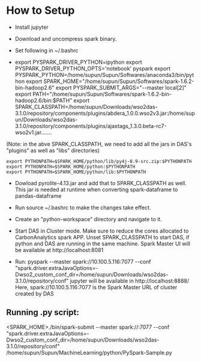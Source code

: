 How to Setup
============


- Install jupyter

- Download and uncompress spark binary.

- Set following in ~/.bashrc
- 
	export PYSPARK_DRIVER_PYTHON=ipython
	export PYSPARK_DRIVER_PYTHON_OPTS='notebook' pyspark
	export PYSPARK_PYTHON=/home/supun/Supun/Softwares/anaconda3/bin/python
	export SPARK_HOME="/home/supun/Supun/Softwares/spark-1.6.2-bin-hadoop2.6"
	export PYSPARK_SUBMIT_ARGS="--master local[2]"
	export PATH="/home/supun/Supun/Softwares/spark-1.6.2-bin-hadoop2.6/bin:$PATH"
	export SPARK_CLASSPATH=/home/supun/Downloads/wso2das-3.1.0/repository/components/plugins/abdera_1.0.0.wso2v3.jar:/home/supun/Downloads/wso2das-3.1.0/repository/components/plugins/ajaxtags_1.3.0.beta-rc7-wso2v1.jar.......

(Note: in the abve SPARK_CLASSPATH, we need to add all the jars in DAS's "plugins" as well as "libs" directories)

	export PYTHONPATH=$SPARK_HOME/python/lib/py4j-0.9-src.zip:$PYTHONPATH
	export PYTHONPATH=$SPARK_HOME/python:$PYTHONPATH
	export PYTHONPATH=$SPARK_HOME/python/lib:$PYTHONPATH

- Dowload pyrolite-4.13.jar and add that to SPARK_CLASSPATH as well. This jar is needed at runtime when converting spark-dataframe to pandas-dataframe

- Run source ~/.bashrc to make the changes take effect.

- Create an "python-workspace" directory and navigate to it.

- Start DAS in Cluster mode. Make sure to reduce the cores allocated to CarbonAnalytics spark APP. Unset SPARK_CLASSPATH to start DAS, if python and DAS are running in the same machine.
		Spark Master UI will be available at http://localhost:8081

- Run: pyspark --master spark://10.100.5.116:7077 --conf "spark.driver.extraJavaOptions=-Dwso2_custom_conf_dir=/home/supun/Downloads/wso2das-3.1.0/repository/conf"
	jupyter will be available in http://localhost:8888/
	Here, spark://10.100.5.116:7077 is the Spark Master URL of cluster created by DAS



Running .py script:
-------------------

 <SPARK_HOME>./bin/spark-submit --master spark://<spark-master-ip>:7077 --conf "spark.driver.extraJavaOptions=-Dwso2_custom_conf_dir=/home/supun/Downloads/wso2das-3.1.0/repository/conf" /home/supun/Supun/MachineLearning/python/PySpark-Sample.py

